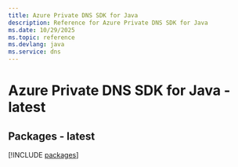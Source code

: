 ```yaml
---
title: Azure Private DNS SDK for Java
description: Reference for Azure Private DNS SDK for Java
ms.date: 10/29/2025
ms.topic: reference
ms.devlang: java
ms.service: dns
---
```

# Azure Private DNS SDK for Java - latest
## Packages - latest
[!INCLUDE [packages](private-dns-index.md)]